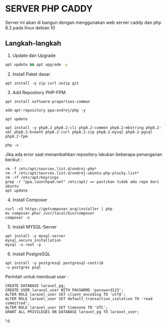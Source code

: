 # SERVER PHP CADDY
Server ini akan di bangun dengan menggunakan web server caddy dan php 8.2 pada linux debian 10

## Langkah-langkah
1. Update dan Upgrade
```bash
apt update && apt upgrade -y
```

2. Install Paket dasar
```
apt install -y zip curl unzip git
```

3. Add Repository PHP-FPM
```
apt install software-properties-common

add-apt-repository ppa:ondrej/php -y

apt update

apt install -y php8.2 php8.2-cli php8.2-common php8.2-mbstring php8.2-xml php8.2-bcmath php8.2-curl php8.2-zip php8.2-mysql php8.2-pgsql php8.2-fpm

php -v
```

Jika ada error saat menambahkan repository lakukan beberapa penanganan berikut :
```
rm -f /etc/apt/sources.list.d/ondrej-php*
rm -f /etc/apt/sources.list.d/ondrej-ubuntu-php-plucky.list*
rm -rf /etc/apt/keyrings
grep -r "ppa.launchpad.net" /etc/apt/ => pastikan tidak ada repo dari ubuntu
apt update
```


4. Install Composer
```
curl -sS https://getcomposer.org/installer | php
mv composer.phar /usr/local/bin/composer
composer -v
```

5. Install MYSQL-Server
```
apt install -y mysql-server
mysql_secure_installation
mysql -u root -p
```

6. Install PostgreSQL
```
apt install -y postgresql postgresql-contrib
-u postgres psql
```

Perintah untuk membuat user :
```
CREATE DATABASE laravel_pg;
CREATE USER laravel_user WITH PASSWORD 'password123';
ALTER ROLE laravel_user SET client_encoding TO 'utf8';
ALTER ROLE laravel_user SET default_transaction_isolation TO 'read committed';
ALTER ROLE laravel_user SET timezone TO 'UTC';
GRANT ALL PRIVILEGES ON DATABASE laravel_pg TO laravel_user;

\q
```
